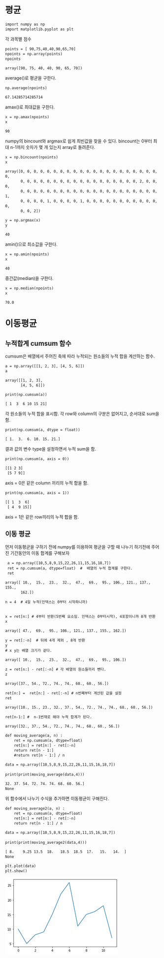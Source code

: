 # 평균

```
import numpy as np
import matplotlib.pyplot as plt
```

각 과목별 점수
```
points = [ 90,75,40,40,90,65,70]
npoints = np.array(points)
npoints
```

```
array([90, 75, 40, 40, 90, 65, 70])
```


average()로 평균을 구한다.


```
np.average(npoints)
```
```
67.14285714285714
```


amax()로 최대값을 구한다.

```
x = np.amax(npoints)
x
```
```
90
```


numpy의 bincount와 argmax로 쉽게 최빈값을 찾을 수 있다. bincount는  0부터 최대 n-1까지 숫자가 몇 개 있는지 array로 돌려준다.

```
x = np.bincount(npoints)
x
```
```
array([0, 0, 0, 0, 0, 0, 0, 0, 0, 0, 0, 0, 0, 0, 0, 0, 0, 0, 0, 0, 0, 0,
       0, 0, 0, 0, 0, 0, 0, 0, 0, 0, 0, 0, 0, 0, 0, 0, 0, 0, 2, 0, 0, 0,
       0, 0, 0, 0, 0, 0, 0, 0, 0, 0, 0, 0, 0, 0, 0, 0, 0, 0, 0, 0, 0, 1,
       0, 0, 0, 0, 1, 0, 0, 0, 0, 1, 0, 0, 0, 0, 0, 0, 0, 0, 0, 0, 0, 0,
       0, 0, 2])
```

```
y = np.argmax(x)
y
```
```
40
```


amin()으로 최소값을 구한다.
```
x = np.amin(npoints)
x
```
```
40
```


중간값(median)을 구한다.
```
x = np.median(npoints)
x
```
```
70.0
```


# 이동평균

## 누적합계 cumsum 함수 
cumsum은 배열에서 주어진 축에 따라 누적되는 원소들의 누적 합을 계산하는 함수.

```
a = np.array([[1, 2, 3], [4, 5, 6]])
a
```
```
array([[1, 2, 3],
       [4, 5, 6]])
```       

```
print(np.cumsum(a))
```
```
[ 1  3  6 10 15 21]
```




각 원소들의 누적 합을 표시함. 각 row와 column의 구분은 없어지고, 순서대로 sum을 함.

```
print(np.cumsum(a, dtype = float))
```

```
[ 1.  3.  6. 10. 15. 21.]
```

결과 값의 변수 type을 설정하면서 누적 sum을 함.

```
print(np.cumsum(a, axis = 0))
```
```
[[1 2 3]
 [5 7 9]]
```

axis = 0은 같은 column 끼리의 누적 합을 함.


```
print(np.cumsum(a, axis = 1))
```
```
[[ 1  3  6]
 [ 4  9 15]]
```

axis = 1은 같은 row끼리의 누적 합을 함.




## 이동 평균

먼저 이동평균을 구하기 전에 numpy를 이용하여 평균을 구할 때 나누기 하기전에 주어진 기간동안의 이동 합계를 구해보자

```
 a = np.array([10,5,8,9,15,22,26,11,15,16,18,7])
 ret = np.cumsum(a, dtype=float)  #  배열의 누적 합계를 구한다.
 ret
```
```
array([ 10.,  15.,  23.,  32.,  47.,  69.,  95., 106., 121., 137., 155.,
       162.])
```

```
n = 4  # 4일 누적(인덱스는 0부터 시작하니까)
```

```

x = ret[n:] # 4부터 반환(5번째 요소임. 인덱스는 0부터시작), 4포함이니까 8개 반환
x
```
```
array([ 47.,  69.,  95., 106., 121., 137., 155., 162.])
```
```
y = ret[:-n]  # 뒤에 4개 제외 , 8개 반환 
y
# x y는 배열 크기가 같다. 
```
```
array([ 10.,  15.,  23.,  32.,  47.,  69.,  95., 106.])
```

```
z = ret[n:] - ret[:-n] # 각 배열의 원소들끼리 뺀다. 
z
```
```
array([37., 54., 72., 74., 74., 68., 60., 56.])
```
```
ret[n:] =  ret[n:] - ret[:-n] # n번째부터 계산된 값을 설정
ret
```
```
array([10., 15., 23., 32., 37., 54., 72., 74., 74., 68., 60., 56.])
```

```
ret[n-1:] #  n-1번재로 해야 누적 합계가 된다.
```
```
array([32., 37., 54., 72., 74., 74., 68., 60., 56.])
```


```
def moving_average(a, n) :
    ret = np.cumsum(a, dtype=float)
    ret[n:] = ret[n:] - ret[:-n]
    return ret[n - 1:]
    #return ret[n - 1:] / n
```

```
data = np.array([10,5,8,9,15,22,26,11,15,16,18,7])

print(print(moving_average(data,4)))
```
```
32. 37. 54. 72. 74. 74. 68. 60. 56.]
None
```

위 함수에서 나누기 수식을 추가하면 이동평균이 구해진다.
```
def moving_average2(a, n) :
    ret = np.cumsum(a, dtype=float)
    ret[n:] = ret[n:] - ret[:-n]
    return ret[n - 1:] / n
```
```
data = np.array([10,5,8,9,15,22,26,11,15,16,18,7])

print(print(moving_average2(data,4)))
```

```
[ 8.    9.25 13.5  18.   18.5  18.5  17.   15.   14.  ]
None
```

```
plt.plot(data)
plt.show()
```

![](../.gitbook/assets/numpy/numpy01.png)


